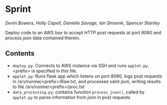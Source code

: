 # Sprint

*Devin Bowers, Holly Capell, Danielle Savage, Ian Smeenk, Spencer Stanley*

Deploy code to an AWS box to accept HTTP post requests at port 8080 and process json data contained therein.

## Contents

+ `deploy.py`: Connects to AWS instance via SSH and runs `applet.py`. \<prefix\> is specified in this file.
+ `applet.py`: Runs flask app which listens on port 8080, logs post requests in /srv/runme/\<prefix\>/Raw.txt, and processes valid json, writing results to file /srv/runme/\<prefix\>/proc.txt
+ `data_processing.py`: contains function `process_json()`, called by `applet.py` to parse information from json in post requests

